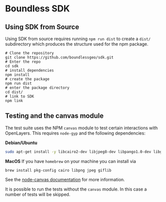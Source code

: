 # Boundless SDK

## Using SDK from Source

Using SDK from source requires running `npm run dist` to create a `dist/` subdirectory
which produces the structure used for the npm package.

```
# Clone the repository
git clone https://github.com/boundlessgeo/sdk.git
# Enter the repo
cd sdk
# install dependencies
npm install
# create the package
npm run dist
# enter the package directory
cd dist/
# link to SDK
npm link
```

## Testing and the canvas module

The test suite uses the NPM `canvas` module to test certain interactions
with OpenLayers.  This requires `node-gyp` and the following dependencies:

**Debian/Ubuntu**

```bash
sudo apt-get install -y libcairo2-dev libjpeg8-dev libpango1.0-dev libgif-dev g++
```

**MacOS**
If you have `homebrew` on your machine you can install via
```
brew install pkg-config cairo libpng jpeg giflib
```

See the [node-canvas documentation](https://github.com/Automattic/node-canvas/tree/v1.x#installation) for more information.

It is possible to run the tests without the `canvas` module. In this case a number
of tests will be skipped.


